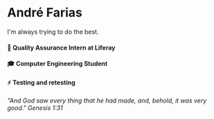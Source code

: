 # André Farias

I'm always trying to do the best.

#### 💙 Quality Assurance Intern at **Liferay**
#### 🎓 Computer Engineering Student
#### ⚡ Testing and retesting

###### "And God saw every thing that he had made, and, behold, it was very good." Genesis 1:31
